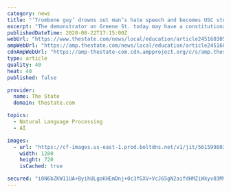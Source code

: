 ```yaml
---
category: news
title: "‘Trombone guy’ drowns out man’s hate speech and becomes USC students’ folk hero"
excerpt: "The demonstrator on Greene St. today may have a constitutional right to be there and say what he wants, but his words do not reflect the values and principles of our university,” USC President Bob Caslen said on social media."
publishedDateTime: 2020-08-22T17:15:00Z
webUrl: "https://www.thestate.com/news/local/education/article245160305.html"
ampWebUrl: "https://amp.thestate.com/news/local/education/article245160305.html"
cdnAmpWebUrl: "https://amp-thestate-com.cdn.ampproject.org/c/s/amp.thestate.com/news/local/education/article245160305.html"
type: article
quality: 40
heat: 40
published: false

provider:
  name: The State
  domain: thestate.com

topics:
  - Natural Language Processing
  - AI

images:
  - url: "https://cf-images.us-east-1.prod.boltdns.net/v1/jit/5615998035001/ac590abe-546b-46be-bc51-bf9cf2529894/main/1280x720/55s704ms/match/image.jpg"
    width: 1280
    height: 720
    isCached: true

secured: "i0N6bZKW11UA+ByihULgoKHEmDnj+0c3fGXV+VcJ65gN2aifdHMZiWkyv03MViLfHEuCq58o2lreDpmZXmd+WoNj76OwqWYH7RENYk0q3Zl6v2bVarfwXHiMnjyQNcZHFYahCEpmYjnnTHuWH3OCmdgC8189ZkHFfnolcPvJNY1tpL+havORwp0BAq3WJv2udE94f2NRL0/HwVUfBwfh3QyzUDxUz7wOTVyAQ9qrEGHeQlFq9FX68Z2K0VvqKHCRagn5VwdnLp0RGHZzg8FwiEYyWTnaw/Bd8Q0RcUT+Z62yjPkB4T51s1GSOhgfMzmVqkH6PGON/jicYz9Ro7GnXQ==;txPPrG64CqsrNj6Du3eLHQ=="
---
```



